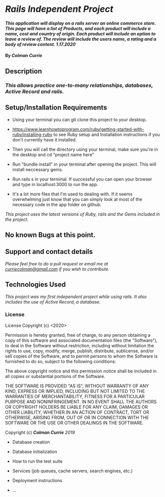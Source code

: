 # _Rails Independent Project_

#### _This application will display on a rails server an online commerce store. This page will have a list of Products, and each product will include a name, cost and country of origin. Each product will include an option to leave a review of. The review will include the users name, a rating and a body of review content. 1.17.2020_

#### By _**Colman Currie**_

## Description
### _This allows practice one-to-many relationships, databases, Active Record and rails._

## Setup/Installation Requirements

* Using your terminal you can git clone this project to your desktop.

* https://www.learnhowtoprogram.com/ruby/getting-started-with-ruby/installing-ruby to see Ruby setup and Installation instructions if you don't currently have it installed.

* Then you will call the directory using your terminal, make sure you're in the desktop and cd "project name here"

* Run "bundle install" in your terminal after opening the project. This will install neccessary gems.

* Run rails s in your terminal. If successful you can open your browser and type in localhost:3000 to run the app.




* It's a lot more files that I'm used to dealing with. If it seems overwhelming just know that you can simply look at most of the necessary code in the app folder on github.






_This project uses the latest versions of Ruby, rails and the Gems included in the project._

## No known Bugs at this point.



## Support and contact details

_Please feel free to do a pull request or email me at curriecolman@gmail.com if you wish to contribute._

## Technologies Used

_This project was my first independent project while using rails. It also includes the use of Active Record, a database._

### License
License Copyright (c) <2020>

Permission is hereby granted, free of charge, to any person obtaining a copy of this software and associated documentation files (the "Software"), to deal in the Software without restriction, including without limitation the rights to use, copy, modify, merge, publish, distribute, sublicense, and/or sell copies of the Software, and to permit persons to whom the Software is furnished to do so, subject to the following conditions:

The above copyright notice and this permission notice shall be included in all copies or substantial portions of the Software.

THE SOFTWARE IS PROVIDED "AS IS", WITHOUT WARRANTY OF ANY KIND, EXPRESS OR IMPLIED, INCLUDING BUT NOT LIMITED TO THE WARRANTIES OF MERCHANTABILITY, FITNESS FOR A PARTICULAR PURPOSE AND NONINFRINGEMENT. IN NO EVENT SHALL THE AUTHORS OR COPYRIGHT HOLDERS BE LIABLE FOR ANY CLAIM, DAMAGES OR OTHER LIABILITY, WHETHER IN AN ACTION OF CONTRACT, TORT OR OTHERWISE, ARISING FROM, OUT OF OR IN CONNECTION WITH THE SOFTWARE OR THE USE OR OTHER DEALINGS IN THE SOFTWARE.

Copyright (c)  **_Colman Currie_** _2019_

* Database creation

* Database initialization

* How to run the test suite

* Services (job queues, cache servers, search engines, etc.)

* Deployment instructions

* ...
